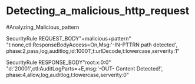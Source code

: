 # Detecting_a_malicious_http_request

#Analyzing_Malicious_pattern

SecurityRule REQUEST_BODY"+malicious+pattern"
"t:none,ctl:ResponseBodyAccess=On,Msg:'-IN-PTTRN path detected',
phase:2,pass,log,auditlog,id:10001',t:urlDecode,t:lowercase,serverity:1"


SecurityRule RESPONSE_BODY"root\:x\:0\:0"
"d:'20001',ctl:AuditLogParts=+E,msg:'-OUT- Content Detected!',
phase:4,allow,log,auditlog,t:lowercase,serverity:0"
